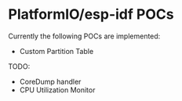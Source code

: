 # PlatformIO/esp-idf POCs

Currently the following POCs are implemented:
- Custom Partition Table

TODO:
- CoreDump handler
- CPU Utilization Monitor

